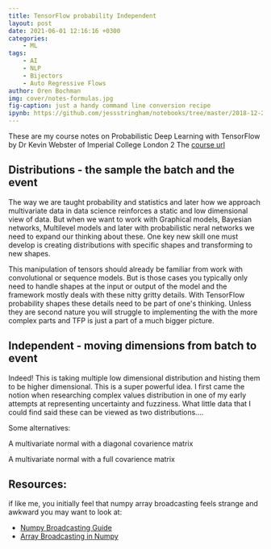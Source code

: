 ```yaml
---
title: TensorFlow probability Independent
layout: post
date: 2021-06-01 12:16:16 +0300
categories:
    - ML
tags:
    - AI
    - NLP
    - Bijectors
    - Auto Regressive Flows
author: Oren Bochman
img: cover/notes-formulas.jpg
fig-caption: just a handy command line conversion recipe
ipynb: https://github.com/jessstringham/notebooks/tree/master/2018-12-27-KL-Divergence.ipynb
---
```


These are my course notes on Probabilistic Deep Learning with TensorFlow by Dr Kevin Webster of Imperial College London 2 
The [course url](https://www.coursera.org/learn/probabilistic-deep-learning-with-tensorflow2/home/welcome)


## Distributions - the sample the batch and the event

The way we are taught probability and statistics and later how we approach multivariate data in data science reinforces a static and low dimensional view of data. But when we want to work with Graphical models, Bayesian networks, Multilevel models and later with probabilistic neral networks we need to expand our thinking about these. One key new skill one must develop is creating distributions with specific shapes and transforming to new shapes.

This manipulation of tensors should already be familiar from work with convolutional or sequence models. But is those cases you typically only need to handle shapes at the input or output of the model and the framework mostly deals with these nitty gritty details. With TensorFlow probability shapes these details need to be part of one's thinking. Unless they are second nature you will struggle to implementing the with the more complex parts and TFP is just a part of a much bigger picture.

## Independent - moving dimensions from batch to event

Indeed!  This is taking multiple low dimensional distribution and histing them to be higher dimensional. This is a super powerful idea. I first came the notion when researching complex values distribution in one of my early attempts at representing uncertainty and fuzziness. What little data that I could find said these can be viewed as two distributions....

Some alternatives:

A multivariate normal with a diagonal covarience matrix


A multivariate normal with a full covarience matrix



## Resources:

if like me, you initially feel that numpy array broadcasting feels strange and awkward you may want to look at:

- [Numpy Broadcasting Guide](https://numpy.org/doc/stable/user/basics.broadcasting.html)
- [Array Broadcasting in Numpy](https://numpy.org/devdocs/user/theory.broadcasting.html)